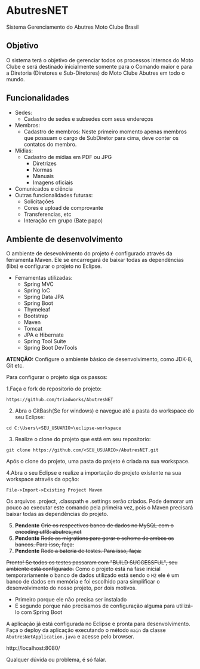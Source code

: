 # AbutresNET
Sistema Gerenciamento do Abutres Moto Clube Brasil

## Objetivo
O sistema terá o objetivo de gerenciar todos os processos internos do Moto Clube e será destinado inicialmente somente para o Comando maior e para a Diretoria (Diretores e Sub-Diretores) do Moto Clube Abutres em todo o mundo.

## Funcionalidades
- Sedes:
  - Cadastro de sedes e subsedes com seus endereços
- Membros:
  - Cadastro de membros: Neste primeiro momento apenas membros que possuam o cargo de SubDiretor para cima, deve conter os contatos do membro.
- Mídias:
  - Cadastro de mídias em PDF ou JPG
    - Diretrizes
    - Normas
    - Manuais
    - Imagens oficiais
- Comunicados e ciência
- Outras funcionalidades futuras:
  - Solicitações
  - Cores e upload de comprovante
  - Transferencias, etc
  - Interação em grupo (Bate papo)
 
## Ambiente de desenvolvimento
O ambiente de desevolvimento do projeto é configurado através da ferramenta Maven. Ele se encarregará de baixar todas as dependências (libs) e configurar o projeto no Eclipse.

- Ferramentas utilizadas:
  - Spring MVC
  - Spring IoC
  - Spring Data JPA
  - Spring Boot
  - Thymeleaf
  - Bootstrap
  - Maven
  - Tomcat
  - JPA e Hibernate
  - Spring Tool Suite
  - Spring Boot DevTools
  
**ATENÇÃO:** Configure o ambiente básico de desenvolvimento, como JDK-8, Git etc.

Para configurar o projeto siga os passos:

1.Faça o fork do repositorio do projeto:
``` 
https://github.com/triadworks/AbutresNET
``` 
2. Abra o GitBash(Se for windows) e navegue até a pasta do workspace do seu Eclipse:
``` 
cd C:\Users\<SEU_USUARIO>\eclipse-workspace 
``` 
3. Realize o clone do projeto que está em seu repositorio:
``` 
git clone https://github.com/<SEU_USUARIO>/AbutresNET.git
``` 

Após o clone do projeto, uma pasta do projeto é criada na sua workspace.

4.Abra o seu Eclipse e realize a importação do projeto existente na sua workspace através da opção:
``` 
File->Import->Existing Project Maven
``` 

Os arquivos .project, .classpath e .settings serão criados. Pode demorar um pouco ao executar este comando pela primeira vez, pois o Maven precisará baixar todas as dependências do projeto.

5. **Pendente** ~~Crie os respectivos banco de dados no MySQL com o encoding utf8: abutres_net~~
6. **Pendente** ~~Rode as migrations para gerar o schema de ambos os bancos. Para isso, faça:~~
7. **Pendente** ~~Rode a bateria de testes. Para isso, faça:~~

~~Pronto! Se todos os testes passaram com "BUILD SUCCESSFUL", seu ambiente está configurado.~~
Como o projeto está na fase inicial temporariamente o banco de dados utilizado está sendo o ``H2`` ele é um banco de dados em memória e foi escolhido para simplificar o desenvolvimento do nosso projeto, por dois motivos.
  - Primeiro porque ele não precisa ser instalado
  - E segundo porque não precisamos de configuração alguma para utilizá-lo com Spring Boot 

A aplicação já está configurada no Eclipse e pronta para desenvolvimento. Faça o deploy da aplicação executando o método ``main`` da classe ```AbutresNetApplication.java``` e acesse pelo browser.

http://localhost:8080/

Qualquer dúvida ou problema, é só falar.

